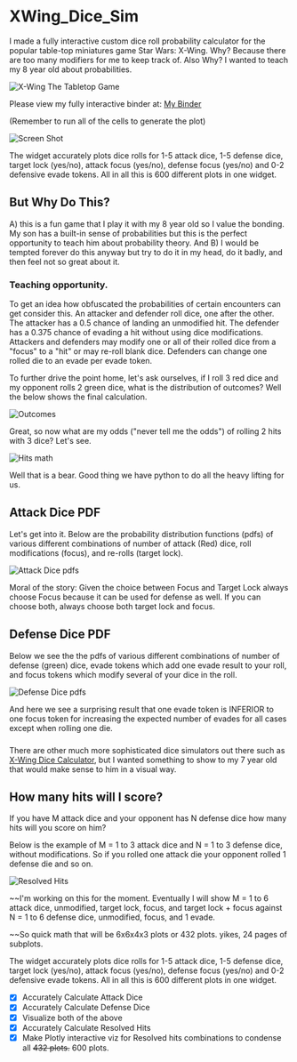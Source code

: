 # XWing_Dice_Sim

I made a fully interactive custom dice roll probability calculator for the popular table-top miniatures game Star Wars: X-Wing. Why? Because there are too many modifiers for me to keep track of. Also Why? I wanted to teach my 8 year old about probabilities.

![X-Wing The Tabletop Game](/swz-logotreatment2.png)

Please view my fully interactive binder at: 
[My Binder](https://hub.gke.mybinder.org/user/m-0day-xwing_dice_sim-vll0q79w/notebooks/Untitled.ipynb")

(Remember to run all of the cells to generate the plot)

![Screen Shot](/Capture.PNG)



The widget accurately plots dice rolls for 1-5 attack dice, 1-5 defense dice, target lock (yes/no), attack focus (yes/no), defense focus (yes/no) and 0-2 defensive evade tokens. All in all this is 600 different plots in one widget.

## But Why Do This?

A) this is a fun game that I play it with my 8 year old so I value the bonding. My son has a built-in sense of probabilities but this is the perfect opportunity to teach him about probability theory. And 
B) I would be tempted forever do this anyway but try to do it in my head, do it badly, and then feel not so great about it.

### Teaching opportunity.

To get an idea how obfuscated the probabilities of certain encounters can get consider this.
An attacker and defender roll dice, one after the other.
The attacker has a 0.5 chance of landing an unmodified hit.
The defender has a 0.375 chance of evading a hit without using dice modifications.
Attackers and defenders may modify one or all of their rolled dice from a "focus" to a "hit" or may re-roll blank dice. Defenders can change one rolled die to an evade per evade token.

To further drive the point home, let's ask ourselves, if I roll 3 red dice and my opponent rolls 2 green dice, what is the distribution of outcomes? Well the below shows the final calculation.

![Outcomes](/counting.jpg)

Great, so now what are my odds ("never tell me the odds") of rolling 2 hits with 3 dice? Let's see.

![Hits math](/hits_pdf.jpg)

Well that is a bear. Good thing we have python to do all the heavy lifting for us.

## Attack Dice PDF
Let's get into it. Below are the probability distribution functions (pdfs) of various different combinations of number of attack (Red) dice, roll modifications (focus), and re-rolls (target lock).

![Attack Dice pdfs](/Figure_1.png)

Moral of the story: Given the choice between Focus and Target Lock always choose Focus because it can be used for defense as well. If you can choose both, always choose both target lock and focus.

## Defense Dice PDF
Below we see the the pdfs of various different combinations of number of defense (green) dice, evade tokens which add one evade result to your roll, and focus tokens which modify several of your dice in the roll.

![Defense Dice pdfs](/Figure_2.png)

And here we see a surprising result that one evade token is INFERIOR to one focus token for increasing the expected number of evades for all cases except when rolling one die.

###
There are other much more sophisticated dice simulators out there such as [X-Wing Dice Calculator](http://xwing.gateofstorms.net/2/multi/), but I wanted something to show to my 7 year old that would make sense to him in a visual way.

## How many hits will I score?
If you have M attack dice and your opponent has N defense dice how many hits will you score on him?

Below is the example of M = 1 to 3 attack dice and N = 1 to 3 defense dice, without modifications. So if you rolled one attack die your opponent rolled 1 defense die and so on.

![Resolved Hits](/Figure_3.png)

~~I'm working on this for the moment. Eventually I will show M = 1 to 6 attack dice, unmodified, target lock, focus, and target lock + focus against N = 1 to 6 defense dice, unmodified, focus, and 1 evade.

~~So quick math that will be 6x6x4x3 plots or 432 plots. yikes, 24 pages of subplots.

The widget accurately plots dice rolls for 1-5 attack dice, 1-5 defense dice, target lock (yes/no), attack focus (yes/no), defense focus (yes/no) and 0-2 defensive evade tokens. All in all this is 600 different plots in one widget.

- [x] Accurately Calculate Attack Dice
- [x] Accurately Calculate Defense Dice
- [x] Visualize both of the above
- [x] Accurately Calculate Resolved Hits
- [x] Make Plotly interactive viz for Resolved hits combinations to condense all ~~432 plots.~~ 600 plots.
